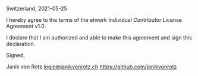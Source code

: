 Switzerland, 2021-05-25

I hereby agree to the terms of the etwork Individual Contributor License
Agreement v1.0.

I declare that I am authorized and able to make this agreement and sign this
declaration.

Signed,

Janik von Rotz login@janikvonrotz.ch https://github.com/janikvonrotz

